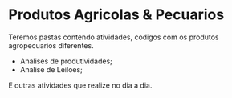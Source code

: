# Produtos Agricolas & Pecuarios
Teremos pastas contendo atividades, codigos com os produtos agropecuarios diferentes.
- Analises de produtividades;
- Analise de Leiloes;

E outras atividades que realize no dia a dia.
